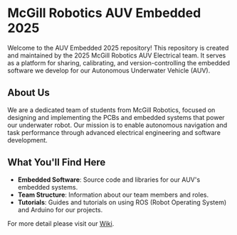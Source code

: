 # McGill Robotics AUV Embedded 2025

Welcome to the AUV Embedded 2025 repository! This repository is created and maintained by the 2025 McGill Robotics AUV Electrical team. It serves as a platform for sharing, calibrating, and version-controlling the embedded software we develop for our Autonomous Underwater Vehicle (AUV).

## About Us

We are a dedicated team of students from McGill Robotics, focused on designing and implementing the PCBs and embedded systems that power our underwater robot. Our mission is to enable autonomous navigation and task performance through advanced electrical engineering and software development.

## What You'll Find Here

- **Embedded Software**: Source code and libraries for our AUV's embedded systems.
- **Team Structure**: Information about our team members and roles.
- **Tutorials**: Guides and tutorials on using ROS (Robot Operating System) and Arduino for our projects.

For more detail please visit our [Wiki](https://github.com/mcgill-robotics/auv-embedded-2025/wiki).
